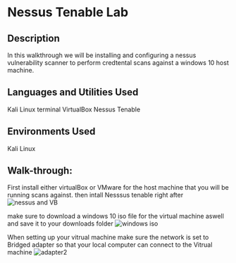 <h1>Nessus Tenable Lab </h1>
<h2>Description</h2>

In this walkthrough we will be installing and configuring a nessus vulnerability scanner to perform credtental scans against a windows 10 host machine.



<h2>Languages and Utilities Used</h2>
Kali Linux terminal VirtualBox Nessus Tenable


<h2>Environments Used </h2>
Kali Linux


<h2> Walk-through:</h2>


First install either virtualBox or VMware for the host machine that you will be running scans against. then intall Nesssus tenable right after
![nessus and VB](https://github.com/Donjon3000/NessusTenableLab/assets/140426313/e9b89860-b752-47bb-a294-f096ad7343ab)

make sure to download a windows 10 iso file for the virtual machine aswell and save it to your downloads folder
![windows iso](https://github.com/Donjon3000/NessusTenableLab/assets/140426313/b43d5e41-098f-4bf3-9d70-89d8611ab26d)

When setting up your vitrual machine make sure the network is set to Bridged adapter so that your local computer can connect to the Vitrual machine
![adapter2](https://github.com/Donjon3000/NessusTenableLab/assets/140426313/bafc64b2-90d9-40e0-b214-3ca473de1f34)




